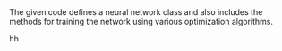 ##

The given code defines a neural network class and also includes the methods for training the network using various optimization algorithms.

hh
